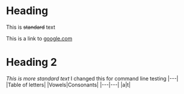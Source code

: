 # Heading
This is ~~standard~~ text 

This is a link to [google.com](https://www.google.com/)
# Heading 2 
*This is more standard text* 
I changed this for command line testing
|---|
|Table of letters|
|Vowels|Consonants| 
|---|---|
|a|t|
